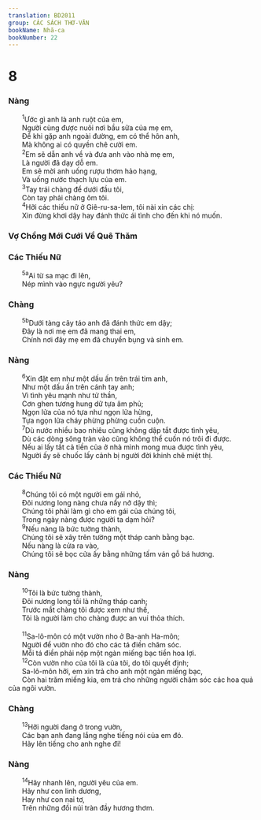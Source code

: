 ```yaml
---
translation: BD2011
group: CÁC SÁCH THƠ-VĂN
bookName: Nhã-ca 
bookNumber: 22
---
```


<div class="title"><h1>8</h1><h3>Nàng</h3></div>
<span class="verse nha_8_1">  <sup>1</sup>Ước gì anh là anh ruột của em,<br/>  Người cùng được nuôi nơi bầu sữa của mẹ em,<br/>  Ðể khi gặp anh ngoài đường, em có thể hôn anh,<br/>  Mà không ai có quyền chê cười em.<br/></span>
<span class="verse nha_8_2">  <sup>2</sup>Em sẽ dẫn anh về và đưa anh vào nhà mẹ em,<br/>  Là người đã dạy dỗ em.<br/>  Em sẽ mời anh uống rượu thơm hảo hạng,<br/>  Và uống nước thạch lựu của em.<br/></span>
<span class="verse nha_8_3">  <sup>3</sup>Tay trái chàng để dưới đầu tôi,<br/>  Còn tay phải chàng ôm tôi.<br/></span>
<span class="verse nha_8_4">  <sup>4</sup>Hỡi các thiếu nữ ở Giê-ru-sa-lem, tôi nài xin các chị:<br/>  Xin đừng khơi dậy hay đánh thức ái tình cho đến khi nó muốn.<br/></span>
<div class="title"><h3>Vợ Chồng Mới Cưới Về Quê Thăm</h3><h3>Các Thiếu Nữ</h3></div>
<span class="verse nha_8_5">  <sup>5a</sup>Ai từ sa mạc đi lên,<br/>  Nép mình vào ngực người yêu?<br/></span>
<div class="title"><h3>Chàng</h3></div>
<span class="verse nha_8_5">  <sup>5b</sup>Dưới tàng cây táo anh đã đánh thức em dậy;<br/>  Ðây là nơi mẹ em đã mang thai em,<br/>  Chính nơi đây mẹ em đã chuyển bụng và sinh em.<br/></span>
<div class="title"><h3>Nàng</h3></div>
<span class="verse nha_8_6">  <sup>6</sup>Xin đặt em như một dấu ấn trên trái tim anh,<br/>  Như một dấu ấn trên cánh tay anh;<br/>  Vì tình yêu mạnh như tử thần,<br/>  Cơn ghen tương hung dữ tựa âm phủ;<br/>  Ngọn lửa của nó tựa như ngọn lửa hừng,<br/>  Tựa ngọn lửa cháy phừng phừng cuồn cuộn.<br/></span>
<span class="verse nha_8_7">  <sup>7</sup>Dù nước nhiều bao nhiêu cũng không dập tắt được tình yêu,<br/>  Dù các dòng sông tràn vào cũng không thể cuốn nó trôi đi được.<br/>  Nếu ai lấy tất cả tiền của ở nhà mình mong mua được tình yêu,<br/>  Người ấy sẽ chuốc lấy cảnh bị người đời khinh chê miệt thị.<br/></span>
<div class="title"><h3>Các Thiếu Nữ</h3></div>
<span class="verse nha_8_8">  <sup>8</sup>Chúng tôi có một người em gái nhỏ,<br/>  Ðôi nương long nàng chưa nẩy nở dậy thì;<br/>  Chúng tôi phải làm gì cho em gái của chúng tôi,<br/>  Trong ngày nàng được người ta dạm hỏi?<br/></span>
<span class="verse nha_8_9">  <sup>9</sup>Nếu nàng là bức tường thành,<br/>  Chúng tôi sẽ xây trên tường một tháp canh bằng bạc.<br/>  Nếu nàng là cửa ra vào,<br/>  Chúng tôi sẽ bọc cửa ấy bằng những tấm ván gỗ bá hương.<br/></span>
<div class="title"><h3>Nàng</h3></div>
<span class="verse nha_8_10">  <sup>10</sup>Tôi là bức tường thành,<br/>  Ðôi nương long tôi là những tháp canh;<br/>  Trước mắt chàng tôi được xem như thế,<br/>  Tôi là người làm cho chàng được an vui thỏa thích.<br/><br/></span>
<span class="verse nha_8_11">  <sup>11</sup>Sa-lô-môn có một vườn nho ở Ba-anh Ha-môn;<br/>  Người để vườn nho đó cho các tá điền chăm sóc.<br/>  Mỗi tá điền phải nộp một ngàn miếng bạc tiền hoa lợi.<br/></span>
<span class="verse nha_8_12">  <sup>12</sup>Còn vườn nho của tôi là của tôi, do tôi quyết định;<br/>  Sa-lô-môn hỡi, em xin trả cho anh một ngàn miếng bạc,<br/>  Còn hai trăm miếng kia, em trả cho những người chăm sóc các hoa quả của ngôi vườn.<br/></span>
<div class="title"><h3>Chàng</h3></div>
<span class="verse nha_8_13">  <sup>13</sup>Hỡi người đang ở trong vườn,<br/>  Các bạn anh đang lắng nghe tiếng nói của em đó.<br/>  Hãy lên tiếng cho anh nghe đi!<br/></span>
<div class="title"><h3>Nàng</h3></div>
<span class="verse nha_8_14">  <sup>14</sup>Hãy nhanh lên, người yêu của em.<br/>  Hãy như con linh dương,<br/>  Hay như con nai tơ,<br/>  Trên những đồi núi tràn đầy hương thơm.<br/></span>
